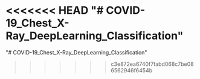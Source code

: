 <<<<<<< HEAD
"# COVID-19_Chest_X-Ray_DeepLearning_Classification" 
=======
"# COVID-19_Chest_X-Ray_DeepLearning_Classification" 
>>>>>>> c3e872ea6740f7fabd068c7be086562946f6454b
